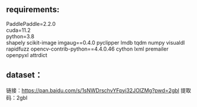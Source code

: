 requirements:  
----------
PaddlePaddle=2.2.0  
cuda=11.2  
python=3.8  
shapely
scikit-image
imgaug==0.4.0
pyclipper
lmdb
tqdm
numpy
visualdl
rapidfuzz
opencv-contrib-python==4.4.0.46
cython
lxml
premailer
openpyxl
attrdict



dataset：
-----------------
链接：https://pan.baidu.com/s/1sNWDrschvYFpyi32JOIZMg?pwd=2gbl 
提取码：2gbl
